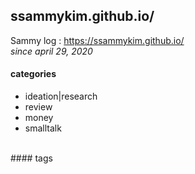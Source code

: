## ssammykim.github.io/
Sammy log : <https://ssammykim.github.io/>  
<i>since april 29, 2020</i>
<br>
#### categories
- ideation|research
- review
- money
- smalltalk
<br>
#### tags
